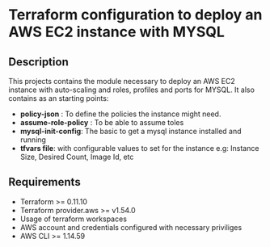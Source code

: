 # Terraform configuration to deploy an AWS EC2 instance with MYSQL
## Description
This projects contains the module necessary to deploy an AWS EC2 instance with auto-scaling and roles, profiles and ports for MYSQL.
It also contains as an starting points:
- **policy-json** : To define the policies the instance might need.
- **assume-role-policy** : To be able to assume toles
- **mysql-init-config**: The basic to get a mysql instance installed and running
- **tfvars file**: with configurable values to set for the instance e.g: Instance Size, Desired Count, Image Id, etc

## Requirements
* Terraform >= 0.11.10
* Terraform provider.aws >= v1.54.0
* Usage of terraform workspaces
* AWS account and credentials configured with necessary priviliges
* AWS CLI >= 1.14.59



